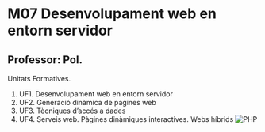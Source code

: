 # M07 Desenvolupament web en entorn servidor
## Professor: Pol. 
Unitats Formatives.

 1. UF1. Desenvolupament web en entorn servidor
 2. UF2. Generació dinàmica de pagines web
 3. UF3. Tècniques d’accés a dades
 4. UF4. Serveis web. Pàgines dinàmiques interactives. Webs híbrids
![PHP](https://desarrolloweb.com/storage/tag_images/actual/JPduTf1o9ycvtGWfM144RRJbVnyw0xCHRFkIWUgc.png)
